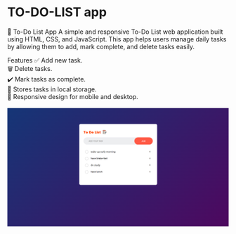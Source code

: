 # TO-DO-LIST app
📝 To-Do List App
A simple and responsive To-Do List web application built using HTML, CSS, and JavaScript. This app helps users manage daily tasks by allowing them to add, mark complete, and delete tasks easily.

Features
✅ Add new task.<br>
🗑️ Delete tasks.<br>
✔️ Mark tasks as complete.<br>
💾 Stores tasks in local storage.<br>
📱 Responsive design for mobile and desktop.<br>
<br>
![image alt](https://github.com/omkar-shinde7031/TO-DO-LIST-min-project/blob/main/Screenshot%202025-06-29%20153909.png?raw=true)
